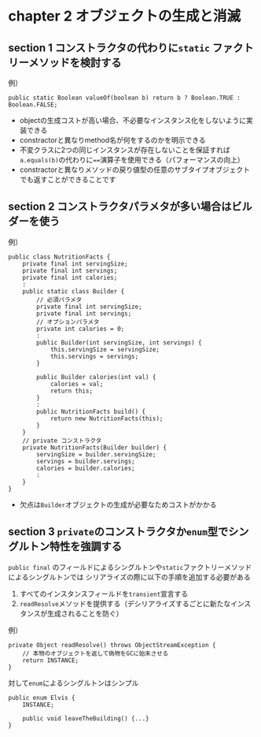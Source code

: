 # chapter 2 オブジェクトの生成と消滅

## section 1 コンストラクタの代わりに`static` ファクトリーメソッドを検討する

例）

	public static Boolean valueOf(boolean b) return b ? Boolean.TRUE : Boolean.FALSE;

* objectの生成コストが高い場合、不必要なインスタンス化をしないように実装できる
* constractorと異なりmethod名が何をするのかを明示できる
* 不変クラスに2つの同じインスタンスが存在しないことを保証すれば `a.equals(b)`の代わりに`==`演算子を使用できる（パフォーマンスの向上）
* constractorと異なりメソッドの戻り値型の任意のサブタイプオブジェクトでも返すことができることです

## section 2 コンストラクタパラメタが多い場合はビルダーを使う

例）

	public class NutritionFacts {
		private final int servingSize;
		private final int servings;
		private final int calories;
		:
		public static class Builder {
			// 必須パラメタ
			private final int servingSize;
			private final int servings;
			// オプションパラメタ
			private int calories = 0;
			:
			public Builder(int servingSize, int servings) {
				this.servingSize = servingSize;
				this.servings = servings;
			}
			
			public Builder calories(int val) {
				calories = val;
				return this;
			}
			:
			public NutritionFacts build() {
				return new NutritionFacts(this);
			}
		}
		// private コンストラクタ
		private NutritionFacts(Builder builder) {
			servingSize = builder.servingSize;
			servings = builder.servings;
			calories = builder.calories;
			:
		}
	}
	
* 欠点は`Builder`オブジェクトの生成が必要なためコストがかかる

## section 3 `private`のコンストラクタか`enum`型でシングルトン特性を強調する

`public final` のフィールドによるシングルトンや`static`ファクトリーメソッドによるシングルトンでは
シリアライズの際に以下の手順を追加する必要がある

1. すべてのインスタンスフィールドを`transient`宣言する
2. `readResolve`メソッドを提供する（デシリアライズするごとに新たなインスタンスが生成されることを防ぐ）

例）

	private Object readResolve() throws ObjectStreamException {
		// 本物のオブジェクトを返して偽物をGCに始末させる
		return INSTANCE;
	}

対して`enum`によるシングルトンはシンプル

	public enum Elvis {
		INSTANCE;
		
		public void leaveTheBuilding() {...}
	}
	


